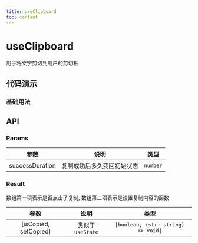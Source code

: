```yaml
---
title: useClipboard
toc: content
---
```


# useClipboard

用于将文字剪切到用户的剪切板

## 代码演示

### 基础用法

<code src="./demos/Demo1.tsx" ></code>

## API

### Params

|      参数       |            说明            |   类型   |
| :-------------: | :------------------------: | :------: |
| successDuration | 复制成功后多久变回初始状态 | `number` |

### Result

数组第一项表示是否点击了复制, 数组第二项表示是设置复制内容的函数

|         参数          |       说明       |                类型                |
| :-------------------: | :--------------: | :--------------------------------: |
| [isCopied, setCopied] | 类似于`useState` | `[boolean, (str: string) => void]` |
